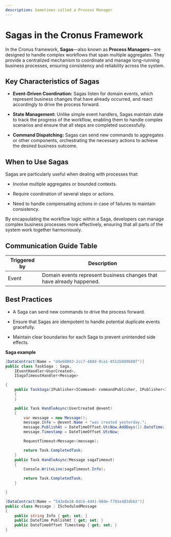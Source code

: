 ```yaml
---
description: Sometimes called a Process Manager
---
```


# Sagas in the Cronus Framework

In the Cronus framework, **Sagas**—also known as **Process Managers**—are designed to handle complex workflows that span multiple aggregates. They provide a centralized mechanism to coordinate and manage long-running business processes, ensuring consistency and reliability across the system.

## Key Characteristics of Sagas

- **Event-Driven Coordination:** Sagas listen for domain events, which represent business changes that have already occurred, and react accordingly to drive the process forward.

- **State Management:** Unlike simple event handlers, Sagas maintain state to track the progress of the workflow, enabling them to handle complex scenarios and ensure that all steps are completed successfully.

- **Command Dispatching:** Sagas can send new commands to aggregates or other components, orchestrating the necessary actions to achieve the desired business outcome.

## When to Use Sagas

Sagas are particularly useful when dealing with processes that:

- Involve multiple aggregates or bounded contexts.

- Require coordination of several steps or actions.

- Need to handle compensating actions in case of failures to maintain consistency.

By encapsulating the workflow logic within a Saga, developers can manage complex business processes more effectively, ensuring that all parts of the system work together harmoniously.

## Communication Guide Table

| Triggered by | Description                                           |
|--------------|-------------------------------------------------------|
| Event        | Domain events represent business changes that have already happened. |

## Best Practices

- A Saga can send new commands to drive the process forward.

- Ensure that Sagas are idempotent to handle potential duplicate events gracefully.

- Maintain clear boundaries for each Saga to prevent unintended side effects.

**Saga example**

```csharp
[DataContract(Name = "d4eb8803-2cc7-48dd-9ca1-4512b8d9b88f")]
public class TaskSaga : Saga,
    IEventHandler<UserCreated>,
    ISagaTimeoutHandler<Message>

{
    public TaskSaga(IPublisher<ICommand> commandPublisher, IPublisher<IScheduledMessage> timeoutRequestPublisher) : base(commandPublisher, timeoutRequestPublisher)
    {
    }

    public Task HandleAsync(UserCreated @event)
    {
        var message = new Message();
        message.Info = @event.Name + "was created yesterday.";
        message.PublishAt = DateTimeOffset.UtcNow.AddDays(1).DateTime;
        message.Timestamp = DateTimeOffset.UtcNow;

        RequestTimeout<Message>(message);

        return Task.CompletedTask;
    }
    public Task HandleAsync(Message sagaTimeout)
    {
        Console.WriteLine(sagaTimeout.Info);

        return Task.CompletedTask;
    }

}

[DataContract(Name = "543e8e28-0dcb-4d41-98de-f701e403dbb2")]
public class Message : IScheduledMessage
{
    public string Info { get; set; }
    public DateTime PublishAt { get; set; }
    public DateTimeOffset Timestamp { get; set; }
}
```

